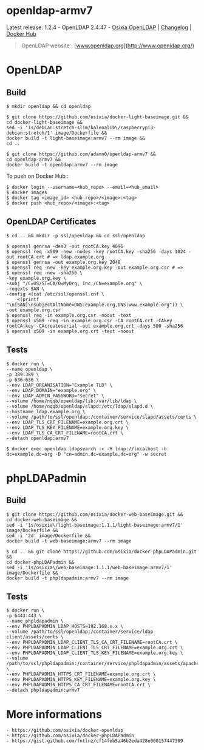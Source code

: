 # openldap-armv7

Latest release: 1.2.4 - OpenLDAP 2.4.47 -  [Osixia OpenLDAP](https://github.com/osixia/docker-openldap) | [Changelog](CHANGELOG.md) | [Docker Hub](https://hub.docker.com/r/osixia/openldap/) 

> OpenLDAP website : [www.openldap.org](http://www.openldap.org/)

# OpenLDAP

## Build
    
    $ mkdir openldap && cd openldap

    $ git clone https://github.com/osixia/docker-light-baseimage.git && 
    cd docker-light-baseimage &&
    sed -i '1s/debian:stretch-slim/balenalib\/raspberrypi3-debian:stretch/1' image/Dockerfile &&
    docker build -t light-baseimage:armv7 --rm image && 
    cd ..

    $ git clone https://github.com/adann0/openldap-armv7 &&
    cd openldap-armv7 &&
    docker build -t openldap:armv7 --rm image

To push on Docker Hub :

    $ docker login --username=<hub_repo> --email=<hub_email>
    $ docker images
    $ docker tag <image_id> <hub_repo>/<image>:<tag>
    $ docker push <hub_repo>/<image>:<tag>

## OpenLDAP Certificates

    $ cd .. && mkdir -p ssl/openldap && cd ssl/openldap
    
    $ openssl genrsa -des3 -out rootCA.key 4096
    $ openssl req -x509 -new -nodes -key rootCA.key -sha256 -days 1024 -out rootCA.crt # => ldap.example.org
    $ openssl genrsa -out example.org.key 2048
    $ openssl req -new -key example.org.key -out example.org.csr # => 
    $ openssl req -new -sha256 \
    -key example.org.key \
    -subj "/C=US/ST=CA/O=MyOrg, Inc./CN=example.org" \
    -reqexts SAN \
    -config <(cat /etc/ssl/openssl.cnf \
        <(printf "\n[SAN]\nsubjectAltName=DNS:example.org,DNS:www.example.org")) \
    -out example.org.csr
    $ openssl req -in example.org.csr -noout -text
    $ openssl x509 -req -in example.org.csr -CA rootCA.crt -CAkey rootCA.key -CAcreateserial -out example.org.crt -days 500 -sha256
    $ openssl x509 -in example.org.crt -text -noout

## Tests

    $ docker run \
	--name openldap \
	-p 389:389 \
	-p 636:636 \
	--env LDAP_ORGANISATION="Example TLD" \
	--env LDAP_DOMAIN="example.org" \
	--env LDAP_ADMIN_PASSWORD="secret" \
	--volume /home/nqqb/openldap/lib:/var/lib/ldap \
	--volume /home/nqqb/openldap/slapd:/etc/ldap/slapd.d \
	--hostname ldap.example.org \
	--volume /path/to/ssl/openldap:/container/service/slapd/assets/certs \
	--env LDAP_TLS_CRT_FILENAME=example.org.crt \
	--env LDAP_TLS_KEY_FILENAME=example.org.key \
	--env LDAP_TLS_CA_CRT_FILENAME=rootCA.crt \
	--detach openldap:armv7

    $ docker exec openldap ldapsearch -x -H ldap://localhost -b dc=example,dc=org -D "cn=admin,dc=example,dc=org" -w secret

# phpLDAPadmin

## Build

    $ git clone https://github.com/osixia/docker-web-baseimage.git &&
    cd docker-web-baseimage &&
    sed -i '1s/osixia\/light-baseimage:1.1.1/light-baseimage:armv7/1' image/Dockerfile &&
    sed -i '2d' image/Dockerfile &&
    docker build -t web-baseimage:armv7 --rm image

    $ cd .. && git clone https://github.com/osixia/docker-phpLDAPadmin.git &&
    cd docker-phpLDAPadmin &&
    sed -i '1s/osixia\/web-baseimage:1.1.1/web-baseimage:armv7/1' image/Dockerfile &&
    docker build -t phpldapadmin:armv7 --rm image

## Tests

    $ docker run \
	-p 6443:443 \
	--name phpldapadmin \
	--env PHPLDAPADMIN_LDAP_HOSTS=192.168.x.x \
	--volume /path/to/ssl/openldap:/container/service/ldap-client/assets/certs \
	--env PHPLDAPADMIN_LDAP_CLIENT_TLS_CA_CRT_FILENAME=rootCA.crt \
	--env PHPLDAPADMIN_LDAP_CLIENT_TLS_CRT_FILENAME=example.org.crt \
	--env PHPLDAPADMIN_LDAP_CLIENT_TLS_KEY_FILENAME=example.org.key \
	--volume /path/to/ssl/phpldapadmin:/container/service/phpldapadmin/assets/apache2/certs \
	--env PHPLDAPADMIN_HTTPS_CRT_FILENAME=example.org.crt \
	--env PHPLDAPADMIN_HTTPS_KEY_FILENAME=example.org.key \
	--env PHPLDAPADMIN_HTTPS_CA_CRT_FILENAME=rootCA.crt \
	--detach phpldapadmin:armv7

# More informations

    - https://github.com/osixia/docker-openldap
    - https://github.com/osixia/docker-phpLDAPadmin
    - https://gist.github.com/fntlnz/cf14feb5a46b2eda428e000157447309
